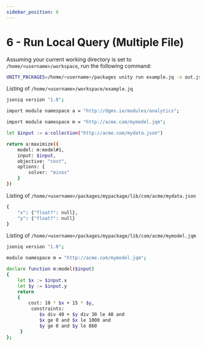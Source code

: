 ```yaml
---
sidebar_position: 6
---
```


# 6 - Run Local Query (Multiple File)

Assuming your current working directory is set to `/home/<username>/workspace`, run the following command:

```bash
UNITY_PACKAGES=/home/<username>/packages unity run example.jq -o out.json >> stdout.txt
```

Listing of `/home/<username>/workspace/example.jq`

```bash
jsoniq version "1.0";

import module namespace a = "http://dgms.io/modules/analytics";

import module namespace m = "http://acme.com/mymodel.jqm";

let $input := a:collection("http://acme.com/mydata.json")

return a:maximize({
    model: m:model#1,
    input: $input,
    objective: "cost",
    options: {
        solver: "minos"
    }
})
```

Listing of `/home/<username>/packages/mypackage/lib/com/acme/mydata.json`

```bash
{
    "x": {"float?": null},
    "y": {"float?": null}
}
```

Listing of `/home/<username>/packages/mypackage/lib/com/acme/mymodel.jqm`

```bash
jsoniq version "1.0";

module namespace m = "http://acme.com/mymodel.jqm";

declare function m:model($input)
{
    let $x := $input.x
    let $y := $input.y
    return
    {
        cost: 10 * $x + 15 * $y,
         constraints:
            $x div 40 + $y div 30 le 40 and
            $x ge 0 and $x le 1000 and
            $y ge 0 and $y le 860
     }
};
```